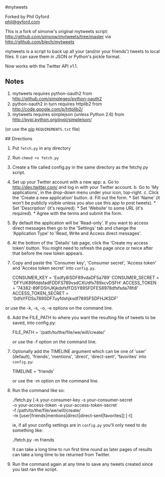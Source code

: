 #mytweets

Forked by Phil Gyford  
phil@gyford.com

This is a fork of simonw's original mytweets script:  
http://github.com/simonw/mytweets/tree/master
via http://github.com/blech/mytweets

mytweets is a script to back up all your (and/or your friends') tweets to 
local files. It can save them in JSON or Python's pickle format.

Now works with the Twitter API v1.1.

## Notes

1. mytweets requires python-oauth2 from 
   http://github.com/simplegeo/python-oauth2
2. python-oauth2 in turn requires httplib2 from http://code.google.com/p/httplib2/
3. mytweets requires simplejson (unless Python 2.6) from 
   http://pypi.python.org/pypi/simplejson/

(or use the [pip](https://pypi.python.org/pypi/pip) `REQUIREMENTS.txt` file)


## Directions

1. Put `fetch.py` in any directory

2. Run `chmod +x fetch.py`

3. Create a file called config.py in the same directory as the fetchy.py 
   script.

4. Set up your Twitter account with a new app:
    a. Go to http://dev.twitter.com/ and log in with your Twitter account.
    b. Go to 'My applications', in the drop-down menu under your icon, top-right.
	c. Click the 'Create a new application' button.
    d. Fill out the form.
        * Set 'Name' (it won't be publicly visible unless 
          you also use this app to post tweets).
		* Set 'Description' (it's required).
        * Set 'Website' to some URL (it's required).
		* Agree with the terms and submit the form.

5. By default the application will be 'Read-only'. If you want to access direct 
   messages then go to the 'Settings' tab and change the 'Application Type' to 
   'Read, Write and Access direct messages'.

6. At the bottom of the 'Details' tab page, click the 'Create my access token' 
   button. You might need to refresh the page once or twice after that before the 
   new token appears.

7. Copy and paste the 'Consumer key', 'Consumer secret', 'Access token' and
   'Access token secret' into `config.py`.

    CONSUMER_KEY = 'Esdfy8iSDF89vdaDFSa789'
    CONSUMER_SECRET = 'DFYUK89fddsfadFDDFS789vsdCXUdfs789xcvDSFH'
    ACCESS_TOKEN = '74382-89FDSHJKjkdsfsfFDSY89SFDFES8978dfsfsda78fdl'
    ACCESS_TOKEN_SECRET = '0dfsYFDSs789SDF7uyfdshjksdf789SFSDFHJKSDF'
    
or use the -k, -s, -o, -e options on the command line.

6. Add the FILE_PATH to where you want the resulting file of tweets to be 
   saved, into config.py: 

    FILE_PATH = '/path/to/the/file/we/will/create/'

   or use the -f option on the command line.
   
7. Optionally add the TIMELINE argument which can be one of 'user'  
   (default), 'friends', 'mentions', 'direct', 'direct-sent', 'favorites' into 
   `config.py`:

    TIMELINE = 'friends'
    
   or use the -m option on the command line.

8. Run the command like so:

    ./fetch.py [-k your-consumer-key -s your-consumer-secret \
        -o your-access-token -e your-access-token-secret \
        -f /path/to/the/file/we/will/create/ \
        -m [user|friends|mentions|direct|direct-sent|favorites]] [-t]
   
   ie, if all your config settings are in `config.py` you'll only need to do
   something like:

    ./fetch.py -m friends
   
   It can take a long time to run first time round as later pages of 
   results can take a long time to be returned from Twitter.
   
9. Run the command again at any time to save any tweets created since you 
   last ran the script.

